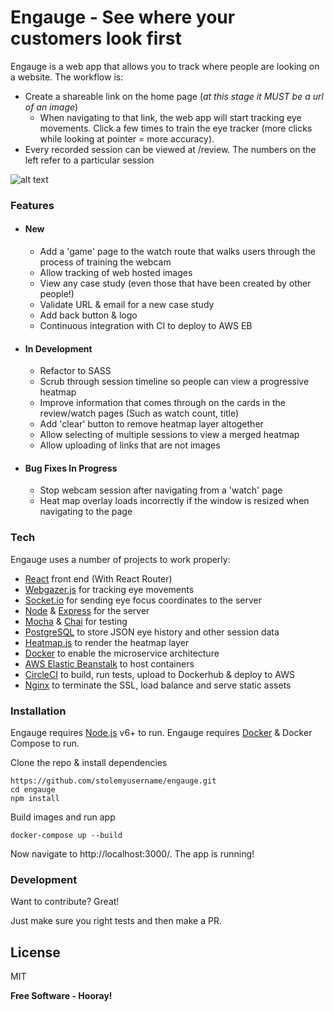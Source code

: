 # Engauge - See where your customers look first
Engauge is a web app that allows you to track where people are looking on a website. The workflow is:
  - Create a shareable link on the home page (*at this stage it MUST be a url of an image*)
    - When navigating to that link, the web app will start tracking eye movements. Click a few times to train the eye tracker (more clicks while looking at pointer = more accuracy).
  - Every recorded session can be viewed at /review. The numbers on the left refer to a particular session

![alt text](http://res.cloudinary.com/dqvlfpaev/image/upload/c_scale,w_2916/v1490566913/Screen_Shot_2017-03-27_at_9.18.53_am_xykuve.png "An example case study of a puppy")

### Features
- #### New
  - Add a 'game' page to the watch route that walks users through the process of training the webcam
  - Allow tracking of web hosted images
  - View any case study (even those that have been created by other people!)
  - Validate URL & email for a new case study
  - Add back button & logo
  - Continuous integration with CI to deploy to AWS EB
- #### In Development
  - Refactor to SASS
  - Scrub through session timeline so people can view a progressive heatmap
  - Improve information that comes through on the cards in the review/watch pages (Such as watch count, title)
  - Add 'clear' button to remove heatmap layer altogether
  - Allow selecting of multiple sessions to view a merged heatmap
  - Allow uploading of links that are not images
- #### Bug Fixes In Progress
  - Stop webcam session after navigating from a 'watch' page
  - Heat map overlay loads incorrectly if the window is resized when navigating to the page

### Tech

Engauge uses a number of projects to work properly:
  - [React] front end (With React Router)
  - [Webgazer.js] for tracking eye movements
  - [Socket.io] for sending eye focus coordinates to the server
  - [Node] & [Express] for the server
  - [Mocha] & [Chai] for testing
  - [PostgreSQL] to store JSON eye history and other session data
  - [Heatmap.js] to render the heatmap layer
  - [Docker] to enable the microservice architecture
  - [AWS Elastic Beanstalk] to host containers
  - [CircleCI] to build, run tests, upload to Dockerhub & deploy to AWS
  - [Nginx] to terminate the SSL, load balance and serve static assets

### Installation

Engauge requires [Node.js](https://nodejs.org/) v6+ to run.
Engauge requires [Docker](https://www.docker.com/) & Docker Compose to run.

Clone the repo & install dependencies
```
https://github.com/stolemyusername/engauge.git
cd engauge
npm install
```
Build images and run app
```
docker-compose up --build
```

Now navigate to http://localhost:3000/. The app is running!

### Development

Want to contribute? Great!

Just make sure you right tests and then make a PR.

License
----

MIT


**Free Software - Hooray!**

[//]: # (These are reference links used in the body of this note and get stripped out when the markdown processor does its job. There is no need to format nicely because it shouldn't be seen. Thanks SO - http://stackoverflow.com/questions/4823468/store-comments-in-markdown-syntax)

   [React]: <https://facebook.github.io/react/>
   [Socket.io]: <https://socket.io/>
   [Heatmap.js]: <https://www.patrick-wied.at/static/heatmapjs/>
   [Webgazer.js]: <https://webgazer.cs.brown.edu/>
   [PostgreSQL]: <https://www.postgresql.org/>
   [Node]: <https://nodejs.org/>
   [Express]: <https://expressjs.com/>
   [Mocha]: <https://mochajs.org/>
   [Chai]: <http://chaijs.com/>
   [CircleCI]: <https://circleci.com/>
   [Docker]: <https://www.docker.com/>
   [AWS Elastic Beanstalk]: <https://aws.amazon.com/elasticbeanstalk>
   [Nginx]: <https://nginx.org/en>